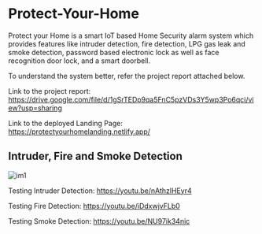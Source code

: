 # Protect-Your-Home

Protect your Home is a smart IoT based Home Security alarm system which provides features like intruder detection, fire detection, LPG gas leak and smoke detection, password based electronic lock as well as face recognition door lock, and a smart doorbell.

To understand the system better, refer the project report attached below.

Link to the project report: https://drive.google.com/file/d/1gSrTEDp9qa5FnC5pzVDs3Y5wp3Po6qci/view?usp=sharing

Link to the deployed Landing Page: https://protectyourhomelanding.netlify.app/

## Intruder, Fire and Smoke Detection

![im1](https://user-images.githubusercontent.com/45001843/123505950-50387500-d67f-11eb-8f62-39f9a7d790a7.png)

Testing Intruder Detection: https://youtu.be/nAthzlHEyr4

Testing Fire Detection: https://youtu.be/iDdxwjvFLb0

Testing Smoke Detection: https://youtu.be/NU97ik34nic
